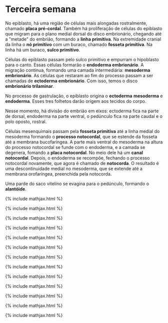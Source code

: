 # Terceira semana

No epiblasto, há uma região de células mais alongadas rostralmente, chamado **placa pré-cordal**. Também há proliferação de células do epiblasto que migram para o plano medial dorsal do disco embrionário, chegando até a "metade" do embrião, formando a **linha primitiva**. Na extremidade cranial da linha o **nó primitivo** com um buraco, chamado **fosseta primitiva**. Na linha há um buraco, **sulco primitivo**.

Células do epiblasto passam pelo sulco primitivo e empurram o hipoblasto para o canto. Essas células formarão o **endoderma embrionário**. A migração continua, formando uma camada intermediária: **mesoderma embrionário**. As células que restaram ao fim do processo passam a ser chamadas de **ectoderma embrionário**. Com isso, temos o disco **embrionário trilaminar**.

No processo de gastrulação, o epiblasto origina o **ectoderma** **mesoderma** e **endoderma**. Esses tres folhetos darão origem aos tecidos do corpo.

Nesse momento, há divisão do embrião em eixos: ectoderma fica na parte de dorsal, endoderma na parte ventral, o pedúnculo fica na parte caudal e o polo oposto, rostral.

Células mesenquimais passam pela **fosseta primitiva** até a linha medial do mesoderma formando o **processo notocordal**, que se estende da fosseta até a membrana bucofaríngea. A parte mais ventral do mesoderma na altura do processo notocordal se funde com o endoderma, e a camada se degenera, fomando a **placa notocordal**. No meio dele há um **canal notocordal**. Depois, o endoderma se recompõe, fechando o processo notocordal novamente, que agora é chamado de **notocorda**. O resultado é uma descontinuidade medial no mesoderma, que se extende até a membrana orofaríngea, preenchida pela notocorda.

Uma parde do saco vitelíno se evagina para o pedúnculo, formando o **alantóide**.

{% include mathjax.html %}

{% include mathjax.html %}

{% include mathjax.html %}

{% include mathjax.html %}

{% include mathjax.html %}

{% include mathjax.html %}

{% include mathjax.html %}

{% include mathjax.html %}

{% include mathjax.html %}

{% include mathjax.html %}

{% include mathjax.html %}

{% include mathjax.html %}

{% include mathjax.html %}